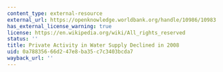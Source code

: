 ```yaml
---
content_type: external-resource
external_url: https://openknowledge.worldbank.org/handle/10986/10983
has_external_license_warning: true
license: https://en.wikipedia.org/wiki/All_rights_reserved
status: ''
title: Private Activity in Water Supply Declined in 2008
uid: 0a788356-66d2-47e8-ba35-c7c3403bcda7
wayback_url: ''
---
```

